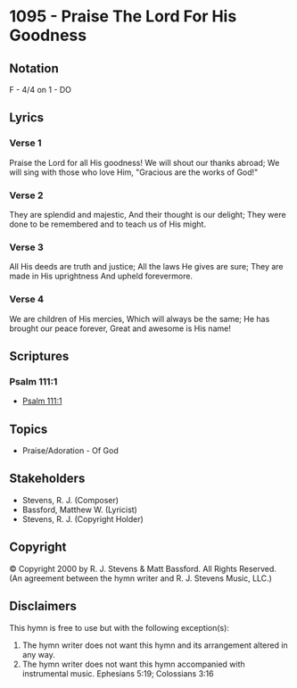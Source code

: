 # 1095 - Praise The Lord For His Goodness

## Notation

F - 4/4 on 1 - DO

## Lyrics

### Verse 1

Praise the Lord for all His goodness! We will shout our thanks abroad; We will sing with those who love Him, "Gracious are the works of God!"

### Verse 2

They are splendid and majestic, And their thought is our delight; They were done to be remembered and to teach us of His might.

### Verse 3

All His deeds are truth and justice; All the laws He gives are sure; They are made in His uprightness And upheld forevermore.

### Verse 4

We are children of His mercies, Which will always be the same; He has brought our peace forever, Great and awesome is His name!


## Scriptures

### Psalm 111:1

- [Psalm 111:1](https://www.biblegateway.com/passage/?search=Psalm%20111%3A1)


## Topics

- Praise/Adoration - Of God

## Stakeholders

- Stevens, R. J. (Composer)
- Bassford, Matthew W. (Lyricist)
- Stevens, R. J. (Copyright Holder)

## Copyright

© Copyright 2000 by R. J. Stevens & Matt Bassford. All Rights Reserved.
(An agreement between the hymn writer and R. J. Stevens Music, LLC.)

## Disclaimers

This hymn is free to use but with the following exception(s):
1. The hymn writer does not want this hymn and its arrangement altered in any way.
2. The hymn writer does not want this hymn accompanied with instrumental music.
Ephesians 5:19; Colossians 3:16

